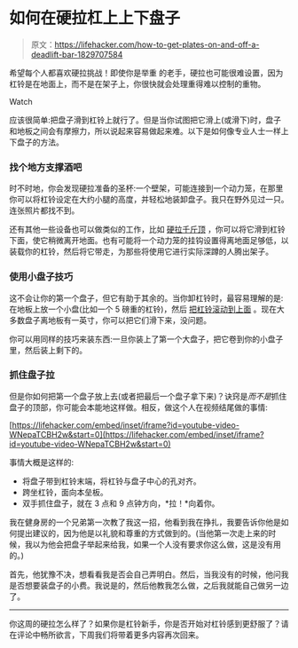 # 如何在硬拉杠上上下盘子

> 原文：<https://lifehacker.com/how-to-get-plates-on-and-off-a-deadlift-bar-1829707584>

希望每个人都喜欢硬拉挑战！即使你是举重 的老手，硬拉也可能很难设置，因为杠铃是在地面上，而不是在架子上，你很快就会处理重得难以控制的重物。

Watch

应该很简单:把盘子滑到杠铃上就行了。但是当你试图把它滑上(或滑下)时，盘子和地板之间会有摩擦力，所以说起来容易做起来难。以下是如何像专业人士一样上下盘子的方法。

### 找个地方支撑酒吧

时不时地，你会发现硬拉准备的圣杯:一个壁架，可能连接到一个动力笼，在那里你可以将杠铃设定在大约小腿的高度，并轻松地装卸盘子。我只在野外见过一只。连张照片都找不到。

还有其他一些设备也可以做类似的工作，比如 [硬拉千斤顶](https://www.roguefitness.com/bar-jack) ，你可以将它滑到杠铃下面，使它稍微离开地面。也有可能将一个动力笼的挂钩设置得离地面足够低，以装载你的杠铃，然后将它带走，为那些将使用它进行实际深蹲的人腾出架子。

### 使用小盘子技巧

这不会让你的第一个盘子，但它有助于其余的。当你卸杠铃时，最容易理解的是:在地板上放一个小盘(比如一个 5 磅重的杠铃)，然后 [把杠铃滚动到上面](https://lifehacker.com/the-quickest-way-to-remove-weights-after-heavy-deadlift-1793423299) 。现在大多数盘子离地板有一英寸，你可以把它们滑下来，没问题。

你可以用同样的技巧来装东西:一旦你装上了第一个大盘子，把它卷到你的小盘子里，然后装上剩下的。

### 抓住盘子拉

但是你如何把第一个盘子放上去(或者把最后一个盘子拿下来)？诀窍是*而不是*抓住盘子的顶部，你可能会本能地这样做。相反，做这个人在视频结尾做的事情:

 [https://lifehacker.com/embed/inset/iframe?id=youtube-video-WNepaTCBH2w&start=0](https://lifehacker.com/embed/inset/iframe?id=youtube-video-WNepaTCBH2w&start=0) 

事情大概是这样的:

*   将盘子带到杠铃末端，将杠铃与盘子中心的孔对齐。
*   跨坐杠铃，面向本垒板。
*   双手抓住盘子，就在 3 点和 9 点钟方向，*拉！*向着你。

我在健身房的一个兄弟第一次教了我这一招，他看到我在挣扎，我要告诉你他是如何提出建议的，因为他是以礼貌和尊重的方式做到的。(当他第一次走上来的时候，我以为他会把盘子举起来给我，如果一个人没有要求你这么做，这是没有用的。)

首先，他犹豫不决，想看看我是否会自己弄明白。然后，当我没有的时候，他问我是否想要装盘子的小费。我说是的，然后他教我怎么做，之后我就能自己做另一边了。

* * *

你这周的硬拉怎么样了？如果你是杠铃新手，你是否开始对杠铃感到更舒服了？请在评论中畅所欲言，下周我们将带着更多内容再次回来。
